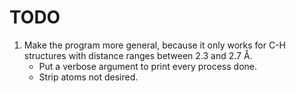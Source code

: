 TODO
====

1. Make the program more general, because it only works for C-H structures with
   distance ranges between 2.3 and 2.7 Å.
   - Put a verbose argument to print every process done.
   - Strip atoms not desired.
